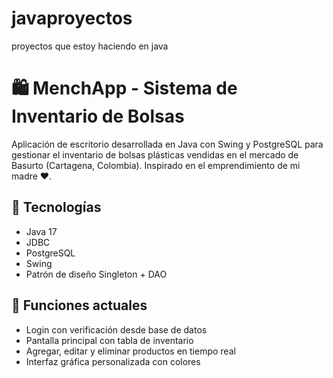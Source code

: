 # javaproyectos
proyectos que estoy haciendo en java
# 🛍️ MenchApp - Sistema de Inventario de Bolsas

Aplicación de escritorio desarrollada en Java con Swing y PostgreSQL para gestionar el inventario de bolsas plásticas vendidas en el mercado de Basurto (Cartagena, Colombia). Inspirado en el emprendimiento de mi madre ❤️.

## 🚀 Tecnologías

- Java 17
- JDBC
- PostgreSQL
- Swing
- Patrón de diseño Singleton + DAO

## 🧩 Funciones actuales

- Login con verificación desde base de datos
- Pantalla principal con tabla de inventario
- Agregar, editar y eliminar productos en tiempo real
- Interfaz gráfica personalizada con colores
